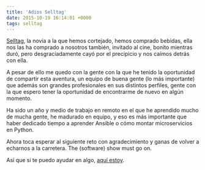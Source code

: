 ```yaml
---
title: 'Adios Selltag'
date: 2015-10-19 16:14:01 +0000
tags: selltag
---
```

[Selltag][selltag], la novia a la que hemos cortejado, hemos comprado bebidas, ella nos las ha comprado a nosotros también, invitado al cine, bonito mientras duró, pero desgraciadamente cayó por el precipicio y nos caímos detrás con ella.

A pesar de ello me quedo con la gente con la que he tenido la oportunidad de compartir esta aventura, un equipo de buena gente (lo más importante) que además son grandes profesionales en sus distintos perfiles, gente con la que espero tener la oportunidad de encontrarme de nuevo en algún momento.

Ha sido un año y medio de trabajo en remoto en el que he aprendido mucho de mucha gente, he madurado en equipo, y eso es más importante que haber dedicado tiempo a aprender Ansible o cómo montar microservicios en Python.

Ahora toca esperar al siguiente reto con agradecimiento y ganas de volver a echarnos a la carretera. The (software) show must go on.

Así que si te puedo ayudar en algo, [aquí estoy][mail].

[selltag]: https://selltag.com
[mail]: mailto:hello@taikoa.net
